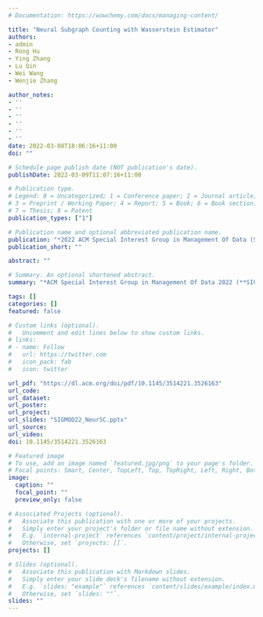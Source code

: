 ```yaml
---
# Documentation: https://wowchemy.com/docs/managing-content/

title: "Neural Subgraph Counting with Wasserstein Estimator"
authors: 
- admin
- Rong Hu
- Ying Zhang
- Lu Qin
- Wei Wang
- Wenjie Zhang

author_notes:
- ''
- ''
- ''
- ''
- ''
- ''
date: 2022-03-08T18:06:16+11:00
doi: ""

# Schedule page publish date (NOT publication's date).
publishDate: 2022-03-09T11:07:16+11:00

# Publication type.
# Legend: 0 = Uncategorized; 1 = Conference paper; 2 = Journal article;
# 3 = Preprint / Working Paper; 4 = Report; 5 = Book; 6 = Book section;
# 7 = Thesis; 8 = Patent
publication_types: ["1"]

# Publication name and optional abbreviated publication name.
publication: "*2022 ACM Special Interest Group in Management Of Data (SIGMOD)*"
publication_short: ""

abstract: ""

# Summary. An optional shortened abstract.
summary: "*ACM Special Interest Group in Management Of Data 2022 (**SIGMOD-2022**)*"

tags: []
categories: []
featured: false

# Custom links (optional).
#   Uncomment and edit lines below to show custom links.
# links:
# - name: Follow
#   url: https://twitter.com
#   icon_pack: fab
#   icon: twitter

url_pdf: "https://dl.acm.org/doi/pdf/10.1145/3514221.3526163"
url_code:
url_dataset:
url_poster:
url_project:
url_slides: "SIGMOD22_NeurSC.pptx"
url_source:
url_video:
doi: 10.1145/3514221.3526163

# Featured image
# To use, add an image named `featured.jpg/png` to your page's folder. 
# Focal points: Smart, Center, TopLeft, Top, TopRight, Left, Right, BottomLeft, Bottom, BottomRight.
image:
  caption: ""
  focal_point: ""
  preview_only: false

# Associated Projects (optional).
#   Associate this publication with one or more of your projects.
#   Simply enter your project's folder or file name without extension.
#   E.g. `internal-project` references `content/project/internal-project/index.md`.
#   Otherwise, set `projects: []`.
projects: []

# Slides (optional).
#   Associate this publication with Markdown slides.
#   Simply enter your slide deck's filename without extension.
#   E.g. `slides: "example"` references `content/slides/example/index.md`.
#   Otherwise, set `slides: ""`.
slides: ""
---
```

